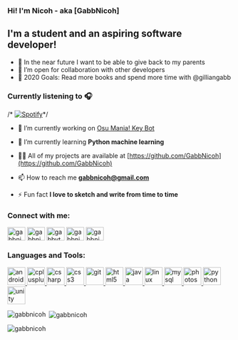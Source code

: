 ### Hi! I'm Nicoh - aka [GabbNicoh]

## I'm a student and an aspiring software developer!
- 🔭 In the near future I want to be able to give back to my parents
- 👯 I’m open for collaboration with other developers
- 🥅 2020 Goals: Read more books and spend more time with @gilliangabb

### Currently listening to 🎧

/* [![Spotify](https://gabbnicoh-playing.vercel.app/api/spotify)](https://open.spotify.com/user/gabbnicoh07)*/


- 🔭 I’m currently working on [Osu Mania! Key Bot](https://github.com/GabbNicoh/Osu-Machine)

- 🌱 I’m currently learning **Python machine learning**

- 👨‍💻 All of my projects are available at [https://github.com/GabbNicoh](https://github.com/GabbNicoh)

- 📫 How to reach me **gabbnicoh@gmail.com**

- ⚡ Fun fact **I love to sketch and write from time to time**

<h3 align="left">Connect with me:</h3>
<p align="left">
<a href="https://twitter.com/gabbnicoh" target="blank"><img align="center" src="https://cdn.jsdelivr.net/npm/simple-icons@3.0.1/icons/twitter.svg" alt="gabbnicoh" height="30" width="40" /></a>
<a href="https://stackoverflow.com/users/10289593" target="blank"><img align="center" src="https://cdn.jsdelivr.net/npm/simple-icons@3.0.1/icons/stackoverflow.svg" alt="gabbnicoh" height="30" width="40" /></a>
<a href="https://fb.com/gabbythenicoh" target="blank"><img align="center" src="https://cdn.jsdelivr.net/npm/simple-icons@3.0.1/icons/facebook.svg" alt="gabbythenicoh" height="30" width="40" /></a>
<a href="https://instagram.com/spo_kyboi" target="blank"><img align="center" src="https://cdn.jsdelivr.net/npm/simple-icons@3.0.1/icons/instagram.svg" alt="gabbnicoh" height="30" width="40" /></a>
<a href="https://www.youtube.com/c/gabbnicoh" target="blank"><img align="center" src="https://cdn.jsdelivr.net/npm/simple-icons@3.0.1/icons/youtube.svg" alt="gabbnicoh" height="30" width="40" /></a>
</p>

<h3 align="left">Languages and Tools:</h3>
<p align="left"> 
  <a href="https://developer.android.com" target="_blank"> <img src="https://devicons.github.io/devicon/devicon.git/icons/android/android-original-wordmark.svg" alt="android" width="40" height="40"/> </a> 
  <a href="https://www.w3schools.com/cpp/" target="_blank"> <img src="https://devicons.github.io/devicon/devicon.git/icons/cplusplus/cplusplus-original.svg" alt="cplusplus" width="40" height="40"/> </a> 
  <a href="https://www.w3schools.com/cs/" target="_blank"> <img src="https://devicons.github.io/devicon/devicon.git/icons/csharp/csharp-original.svg" alt="csharp" width="40" height="40"/> </a> 
  <a href="https://www.w3schools.com/css/" target="_blank"> <img src="https://devicons.github.io/devicon/devicon.git/icons/css3/css3-original-wordmark.svg" alt="css3" width="40" height="40"/> </a> 
  <a href="https://git-scm.com/" target="_blank"> <img src="https://www.vectorlogo.zone/logos/git-scm/git-scm-icon.svg" alt="git" width="40" height="40"/> </a> <a href="https://www.w3.org/html/" target="_blank"> <img src="https://devicons.github.io/devicon/devicon.git/icons/html5/html5-original-wordmark.svg" alt="html5" width="40" height="40"/> </a> 
  <a href="https://www.java.com" target="_blank"> <img src="https://devicons.github.io/devicon/devicon.git/icons/java/java-original-wordmark.svg" alt="java" width="40" height="40"/> </a> 
  <a href="https://www.linux.org/" target="_blank"> <img src="https://devicons.github.io/devicon/devicon.git/icons/linux/linux-original.svg" alt="linux" width="40" height="40"/> </a> 
  <a href="https://www.mysql.com/" target="_blank"> <img src="https://devicons.github.io/devicon/devicon.git/icons/mysql/mysql-original-wordmark.svg" alt="mysql" width="40" height="40"/> </a> 
  <a href="https://www.photoshop.com/en" target="_blank"> <img src="https://devicons.github.io/devicon/devicon.git/icons/photoshop/photoshop-plain.svg" alt="photoshop" width="40" height="40"/> </a> 
  <a href="https://www.python.org" target="_blank"> <img src="https://devicons.github.io/devicon/devicon.git/icons/python/python-original.svg" alt="python" width="40" height="40"/> </a> 
  <a href="https://unity.com/" target="_blank"> <img src="https://www.vectorlogo.zone/logos/unity3d/unity3d-icon.svg" alt="unity" width="40" height="40"/> </a> </p>

<p><img align="left" src="https://github-readme-stats.vercel.app/api/top-langs?username=gabbnicoh&show_icons=true&locale=en&layout=compact" alt="gabbnicoh" /></p>

<p>&nbsp;<img align="center" src="https://github-readme-stats.vercel.app/api?username=gabbnicoh&show_icons=true&locale=en" alt="gabbnicoh" /></p>

<p><img align="center" src="https://github-readme-streak-stats.herokuapp.com/?user=gabbnicoh&" alt="gabbnicoh" /></p>
